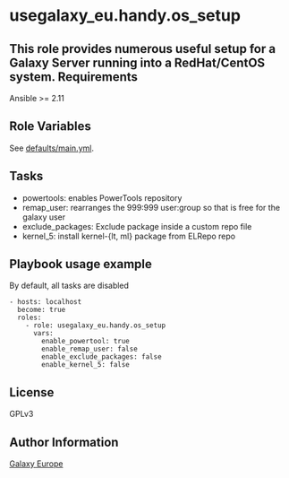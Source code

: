usegalaxy_eu.handy.os_setup
=======


This role provides numerous useful setup for a Galaxy Server running into a RedHat/CentOS system.
Requirements
------------
Ansible >= 2.11

Role Variables
--------------
See [defaults/main.yml](defaults/main.yml).

Tasks
-----
* powertools: enables PowerTools repository
* remap_user: rearranges the 999:999 user:group so that is free for the galaxy user
* exclude_packages: Exclude package inside a custom repo file
* kernel_5: install kernel-{lt, ml} package from ELRepo repo

Playbook usage example
-------------
By default, all tasks are disabled
```
- hosts: localhost
  become: true
  roles:
    - role: usegalaxy_eu.handy.os_setup
      vars:
        enable_powertool: true
        enable_remap_user: false
        enable_exclude_packages: false
        enable_kernel_5: false
```
     
License
-------
GPLv3

Author Information
------------------
[Galaxy Europe](https://galaxyproject.eu)
